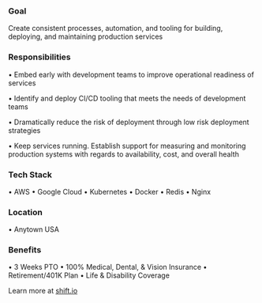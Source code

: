 ### Goal

Create consistent processes, automation, and tooling for building, deploying, and maintaining production services

### Responsibilities

• Embed early with development teams to improve operational readiness of services

• Identify and deploy CI/CD tooling that meets the needs of development teams

• Dramatically reduce the risk of deployment through low risk deployment strategies

• Keep services running. Establish support for measuring and monitoring production systems with regards to availability, cost, and overall health

### Tech Stack
• AWS
• Google Cloud
• Kubernetes
• Docker
• Redis
• Nginx

### Location
• Anytown USA

### Benefits
• 3 Weeks PTO
• 100% Medical, Dental, & Vision Insurance
• Retirement/401K Plan
• Life & Disability Coverage

Learn more at [shift.io](https://shift.io/)


